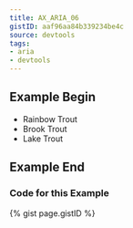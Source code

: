 ```yaml
---
title: AX_ARIA_06
gistID: aaf96aa84b339234be4c
source: devtools
tags:
- aria
- devtools
---
```


<h2 aria-describedby="{{ page.gistID }}">Example Begin</h2>
<div class="rendered-not">
<!-- Bad: the ownership is implicit in the DOM structure (each radio is a descendant of the radiogroup) -->
<ul role="radiogroup" aria-labelledby="foo" aria-owns="radio1 radio2 radio3"> 
    <li id="radio1" tabindex="-1" role="radio" aria-checked="false">Rainbow Trout</li> 
    <li id="radio2" tabindex="-1" role="radio" aria-checked="false">Brook Trout</li>
    <li id="radio3" tabindex="0" role="radio" aria-checked="true">Lake Trout</li>
</ul>
</div> <!-- rendered-not -->

<h2 aria-describedby="{{ page.gistID }}">Example End</h2>

<h3 aria-describedby="{{ page.gistID }}">Code for this Example</h3>
{% gist page.gistID %}